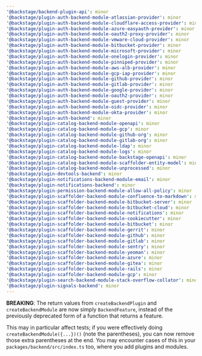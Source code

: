 ```yaml
---
'@backstage/backend-plugin-api': minor
'@backstage/plugin-auth-backend-module-atlassian-provider': minor
'@backstage/plugin-auth-backend-module-cloudflare-access-provider': minor
'@backstage/plugin-auth-backend-module-azure-easyauth-provider': minor
'@backstage/plugin-auth-backend-module-oauth2-proxy-provider': minor
'@backstage/plugin-auth-backend-module-vmware-cloud-provider': minor
'@backstage/plugin-auth-backend-module-bitbucket-provider': minor
'@backstage/plugin-auth-backend-module-microsoft-provider': minor
'@backstage/plugin-auth-backend-module-onelogin-provider': minor
'@backstage/plugin-auth-backend-module-pinniped-provider': minor
'@backstage/plugin-auth-backend-module-aws-alb-provider': minor
'@backstage/plugin-auth-backend-module-gcp-iap-provider': minor
'@backstage/plugin-auth-backend-module-github-provider': minor
'@backstage/plugin-auth-backend-module-gitlab-provider': minor
'@backstage/plugin-auth-backend-module-google-provider': minor
'@backstage/plugin-auth-backend-module-oauth2-provider': minor
'@backstage/plugin-auth-backend-module-guest-provider': minor
'@backstage/plugin-auth-backend-module-oidc-provider': minor
'@backstage/plugin-auth-backend-module-okta-provider': minor
'@backstage/plugin-auth-backend': minor
'@backstage/plugin-catalog-backend-module-openapi': minor
'@backstage/plugin-catalog-backend-module-gcp': minor
'@backstage/plugin-catalog-backend-module-github-org': minor
'@backstage/plugin-catalog-backend-module-gitlab-org': minor
'@backstage/plugin-catalog-backend-module-ldap': minor
'@backstage/plugin-catalog-backend-module-logs': minor
'@backstage/plugin-catalog-backend-module-backstage-openapi': minor
'@backstage/plugin-catalog-backend-module-scaffolder-entity-model': minor
'@backstage/plugin-catalog-backend-module-unprocessed': minor
'@backstage/plugin-devtools-backend': minor
'@backstage/plugin-notifications-backend-module-email': minor
'@backstage/plugin-notifications-backend': minor
'@backstage/plugin-permission-backend-module-allow-all-policy': minor
'@backstage/plugin-scaffolder-backend-module-confluence-to-markdown': minor
'@backstage/plugin-scaffolder-backend-module-bitbucket-server': minor
'@backstage/plugin-scaffolder-backend-module-bitbucket-cloud': minor
'@backstage/plugin-scaffolder-backend-module-notifications': minor
'@backstage/plugin-scaffolder-backend-module-cookiecutter': minor
'@backstage/plugin-scaffolder-backend-module-bitbucket': minor
'@backstage/plugin-scaffolder-backend-module-gerrit': minor
'@backstage/plugin-scaffolder-backend-module-github': minor
'@backstage/plugin-scaffolder-backend-module-gitlab': minor
'@backstage/plugin-scaffolder-backend-module-sentry': minor
'@backstage/plugin-scaffolder-backend-module-yeoman': minor
'@backstage/plugin-scaffolder-backend-module-azure': minor
'@backstage/plugin-scaffolder-backend-module-gitea': minor
'@backstage/plugin-scaffolder-backend-module-rails': minor
'@backstage/plugin-scaffolder-backend-module-gcp': minor
'@backstage/plugin-search-backend-module-stack-overflow-collator': minor
'@backstage/plugin-signals-backend': minor
---
```


**BREAKING**: The return values from `createBackendPlugin` and `createBackendModule` are now simply `BackendFeature`, instead of the previously deprecated form of a function that returns a feature.

This may in particular affect tests; if you were effectively doing `createBackendModule({...})()` (note the parentheses), you can now remove those extra parentheses at the end. You may encounter cases of this in your `packages/backend/src/index.ts` too, where you add plugins and modules.
